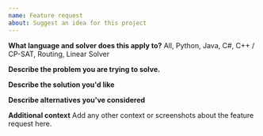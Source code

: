 ```yaml
---
name: Feature request
about: Suggest an idea for this project
---
```



**What language and solver does this apply to?**
All, Python, Java, C#, C++ / CP-SAT, Routing, Linear Solver

**Describe the problem you are trying to solve.**

**Describe the solution you'd like**

**Describe alternatives you've considered**

**Additional context**
Add any other context or screenshots about the feature request here.